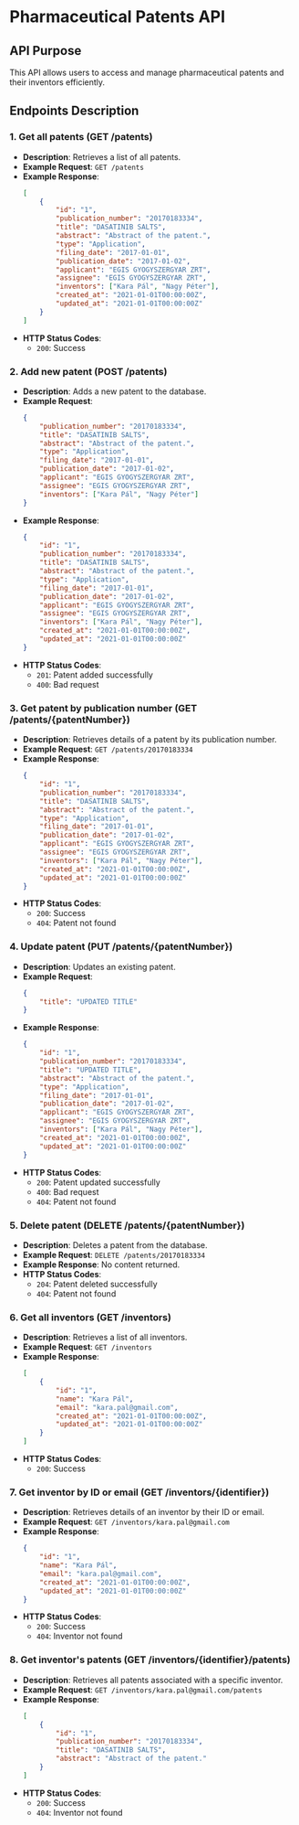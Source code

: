 # Pharmaceutical Patents API

## API Purpose
This API allows users to access and manage pharmaceutical patents and their inventors efficiently.

## Endpoints Description

### 1. Get all patents (GET /patents)
- **Description**: Retrieves a list of all patents.
- **Example Request**: `GET /patents`
- **Example Response**:
  ```json
  [
      {
          "id": "1",
          "publication_number": "20170183334",
          "title": "DASATINIB SALTS",
          "abstract": "Abstract of the patent.",
          "type": "Application",
          "filing_date": "2017-01-01",
          "publication_date": "2017-01-02",
          "applicant": "EGIS GYOGYSZERGYAR ZRT",
          "assignee": "EGIS GYOGYSZERGYAR ZRT",
          "inventors": ["Kara Pál", "Nagy Péter"],
          "created_at": "2021-01-01T00:00:00Z",
          "updated_at": "2021-01-01T00:00:00Z"
      }
  ]
  ```
- **HTTP Status Codes**:
  - `200`: Success

### 2. Add new patent (POST /patents)
- **Description**: Adds a new patent to the database.
- **Example Request**:
  ```json
  {
      "publication_number": "20170183334",
      "title": "DASATINIB SALTS",
      "abstract": "Abstract of the patent.",
      "type": "Application",
      "filing_date": "2017-01-01",
      "publication_date": "2017-01-02",
      "applicant": "EGIS GYOGYSZERGYAR ZRT",
      "assignee": "EGIS GYOGYSZERGYAR ZRT",
      "inventors": ["Kara Pál", "Nagy Péter"]
  }
  ```
- **Example Response**:
  ```json
  {
      "id": "1",
      "publication_number": "20170183334",
      "title": "DASATINIB SALTS",
      "abstract": "Abstract of the patent.",
      "type": "Application",
      "filing_date": "2017-01-01",
      "publication_date": "2017-01-02",
      "applicant": "EGIS GYOGYSZERGYAR ZRT",
      "assignee": "EGIS GYOGYSZERGYAR ZRT",
      "inventors": ["Kara Pál", "Nagy Péter"],
      "created_at": "2021-01-01T00:00:00Z",
      "updated_at": "2021-01-01T00:00:00Z"
  }
  ```
- **HTTP Status Codes**:
  - `201`: Patent added successfully
  - `400`: Bad request

### 3. Get patent by publication number (GET /patents/{patentNumber})
- **Description**: Retrieves details of a patent by its publication number.
- **Example Request**: `GET /patents/20170183334`
- **Example Response**:
  ```json
  {
      "id": "1",
      "publication_number": "20170183334",
      "title": "DASATINIB SALTS",
      "abstract": "Abstract of the patent.",
      "type": "Application",
      "filing_date": "2017-01-01",
      "publication_date": "2017-01-02",
      "applicant": "EGIS GYOGYSZERGYAR ZRT",
      "assignee": "EGIS GYOGYSZERGYAR ZRT",
      "inventors": ["Kara Pál", "Nagy Péter"],
      "created_at": "2021-01-01T00:00:00Z",
      "updated_at": "2021-01-01T00:00:00Z"
  }
  ```
- **HTTP Status Codes**:
  - `200`: Success
  - `404`: Patent not found

### 4. Update patent (PUT /patents/{patentNumber})
- **Description**: Updates an existing patent.
- **Example Request**:
  ```json
  {
      "title": "UPDATED TITLE"
  }
  ```
- **Example Response**:
  ```json
  {
      "id": "1",
      "publication_number": "20170183334",
      "title": "UPDATED TITLE",
      "abstract": "Abstract of the patent.",
      "type": "Application",
      "filing_date": "2017-01-01",
      "publication_date": "2017-01-02",
      "applicant": "EGIS GYOGYSZERGYAR ZRT",
      "assignee": "EGIS GYOGYSZERGYAR ZRT",
      "inventors": ["Kara Pál", "Nagy Péter"],
      "created_at": "2021-01-01T00:00:00Z",
      "updated_at": "2021-01-01T00:00:00Z"
  }
  ```
- **HTTP Status Codes**:
  - `200`: Patent updated successfully
  - `400`: Bad request
  - `404`: Patent not found

### 5. Delete patent (DELETE /patents/{patentNumber})
- **Description**: Deletes a patent from the database.
- **Example Request**: `DELETE /patents/20170183334`
- **Example Response**: No content returned.
- **HTTP Status Codes**:
  - `204`: Patent deleted successfully
  - `404`: Patent not found

### 6. Get all inventors (GET /inventors)
- **Description**: Retrieves a list of all inventors.
- **Example Request**: `GET /inventors`
- **Example Response**:
  ```json
  [
      {
          "id": "1",
          "name": "Kara Pál",
          "email": "kara.pal@gmail.com",
          "created_at": "2021-01-01T00:00:00Z",
          "updated_at": "2021-01-01T00:00:00Z"
      }
  ]
  ```
- **HTTP Status Codes**:
  - `200`: Success

### 7. Get inventor by ID or email (GET /inventors/{identifier})
- **Description**: Retrieves details of an inventor by their ID or email.
- **Example Request**: `GET /inventors/kara.pal@gmail.com`
- **Example Response**:
  ```json
  {
      "id": "1",
      "name": "Kara Pál",
      "email": "kara.pal@gmail.com",
      "created_at": "2021-01-01T00:00:00Z",
      "updated_at": "2021-01-01T00:00:00Z"
  }
  ```
- **HTTP Status Codes**:
  - `200`: Success
  - `404`: Inventor not found

### 8. Get inventor's patents (GET /inventors/{identifier}/patents)
- **Description**: Retrieves all patents associated with a specific inventor.
- **Example Request**: `GET /inventors/kara.pal@gmail.com/patents`
- **Example Response**:
  ```json
  [
      {
          "id": "1",
          "publication_number": "20170183334",
          "title": "DASATINIB SALTS",
          "abstract": "Abstract of the patent."
      }
  ]
  ```
- **HTTP Status Codes**:
  - `200`: Success
  - `404`: Inventor not found
